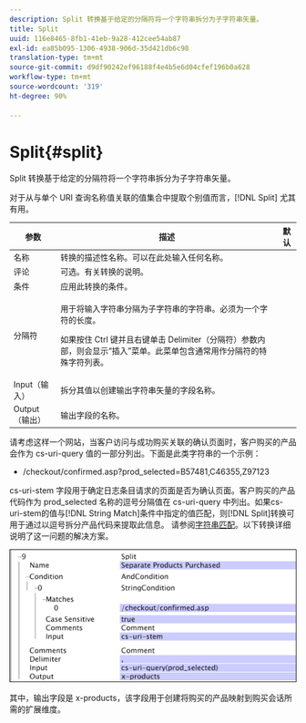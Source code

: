 ```yaml
---
description: Split 转换基于给定的分隔符将一个字符串拆分为子字符串矢量。
title: Split
uuid: 116e8465-8fb1-41eb-9a28-412cee54ab87
exl-id: ea85b095-1306-4938-906d-35d421db6c98
translation-type: tm+mt
source-git-commit: d9df90242ef96188f4e4b5e6d04cfef196b0a628
workflow-type: tm+mt
source-wordcount: '319'
ht-degree: 90%

---
```


# Split{#split}

Split 转换基于给定的分隔符将一个字符串拆分为子字符串矢量。

对于从与单个 URI 查询名称值关联的值集合中提取个别值而言，[!DNL Split] 尤其有用。

<table id="table_C97DA4E45DA844FAB8D61AABA22FF809"> 
 <thead> 
  <tr> 
   <th colname="col1" class="entry"> 参数 </th> 
   <th colname="col2" class="entry"> 描述 </th> 
   <th colname="col3" class="entry"> 默认 </th> 
  </tr> 
 </thead>
 <tbody> 
  <tr> 
   <td colname="col1"> 名称 </td> 
   <td colname="col2"> 转换的描述性名称。可以在此处输入任何名称。 </td> 
   <td colname="col3"> </td> 
  </tr> 
  <tr> 
   <td colname="col1"> 评论 </td> 
   <td colname="col2"> 可选。有关转换的说明。 </td> 
   <td colname="col3"> </td> 
  </tr> 
  <tr> 
   <td colname="col1"> 条件 </td> 
   <td colname="col2"> 应用此转换的条件。 </td> 
   <td colname="col3"> </td> 
  </tr> 
  <tr> 
   <td colname="col1"> 分隔符 </td> 
   <td colname="col2"> <p>用于将输入字符串分隔为子字符串的字符串。必须为一个字符的长度。 </p> <p> 如果按住 Ctrl 键并且右键单击 Delimiter（分隔符）参数内部，则会显示“插入”菜单。此菜单包含通常用作分隔符的特殊字符列表。 </p> </td> 
   <td colname="col3"> </td> 
  </tr> 
  <tr> 
   <td colname="col1"> Input（输入） </td> 
   <td colname="col2"> 拆分其值以创建输出字符串矢量的字段名称。 </td> 
   <td colname="col3"> </td> 
  </tr> 
  <tr> 
   <td colname="col1"> Output（输出） </td> 
   <td colname="col2"> 输出字段的名称。 </td> 
   <td colname="col3"> </td> 
  </tr> 
 </tbody> 
</table>

请考虑这样一个网站，当客户访问与成功购买关联的确认页面时，客户购买的产品会作为 cs-uri-query 值的一部分列出。下面是此类字符串的一个示例：

* /checkout/confirmed.asp?prod_selected=B57481,C46355,Z97123

cs-uri-stem 字段用于确定日志条目请求的页面是否为确认页面。客户购买的产品代码作为 prod_selected 名称的逗号分隔值在 cs-uri-query 中列出。如果cs-uri-stem的值与[!DNL String Match]条件中指定的值匹配，则[!DNL Split]转换可用于通过以逗号拆分产品代码来提取此信息。 请参阅[字符串匹配](../../../../../home/c-dataset-const-proc/c-conditions/c-test-ops/c-test-op-con.md#section-f8d132085c6b4500bfbe4515b848142f)。以下转换详细说明了这一问题的解决方案。

![](assets/cfg_TransformationType_Split.png)

其中，输出字段是 x-products，该字段用于创建将购买的产品映射到购买会话所需的扩展维度。
